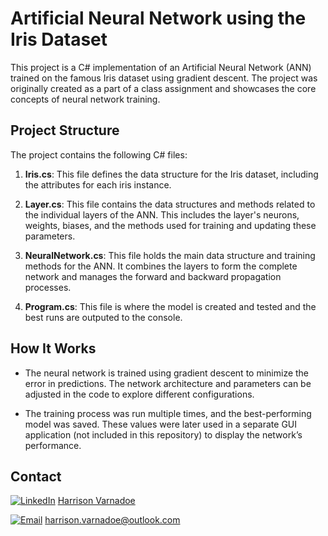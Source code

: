 # Artificial Neural Network using the Iris Dataset

This project is a C# implementation of an Artificial Neural Network (ANN) trained on the famous Iris dataset using gradient descent. The project was originally created as a part of a class assignment and showcases the core concepts of neural network training.

## Project Structure

The project contains the following C# files:

1. **Iris.cs**: This file defines the data structure for the Iris dataset, including the attributes for each iris instance.

2. **Layer.cs**: This file contains the data structures and methods related to the individual layers of the ANN. This includes the layer's neurons, weights, biases, and the methods used for training and updating these parameters.

3. **NeuralNetwork.cs**: This file holds the main data structure and training methods for the ANN. It combines the layers to form the complete network and manages the forward and backward propagation processes.

4. **Program.cs**: This file is where the model is created and tested and the best runs are outputed to the console.

## How It Works

- The neural network is trained using gradient descent to minimize the error in predictions. The network architecture and parameters can be adjusted in the code to explore different configurations.
  
- The training process was run multiple times, and the best-performing model was saved. These values were later used in a separate GUI application (not included in this repository) to display the network’s performance.

## Contact

[![LinkedIn](https://img.shields.io/badge/LinkedIn-0077B5?style=flat&logo=linkedin&logoColor=white)](www.linkedin.com/in/harrison-varnadoe-587624312) [Harrison Varnadoe](www.linkedin.com/in/harrison-varnadoe-587624312)

[![Email](https://img.shields.io/badge/Email-D14836?style=flat&logo=gmail&logoColor=white)](mailto:harrison.varnadoe@outlook.com) [harrison.varnadoe@outlook.com](mailto:harrison.varnadoe@outlook.com)

